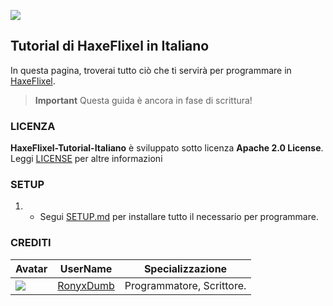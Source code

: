![](https://raw.githubusercontent.com/RonyxDumb/HaxeFlixel/main/assets/logo.png)

## Tutorial di HaxeFlixel in Italiano 
In questa pagina, troverai tutto ciò che ti servirà per programmare in [HaxeFlixel](https://haxeflixel.com).

> **Important**
> Questa guida è ancora in fase di scrittura!

### LICENZA
**HaxeFlixel-Tutorial-Italiano** è sviluppato sotto licenza **Apache 2.0 License**.
Leggi [LICENSE](./LICENZE) per altre informazioni

### SETUP 
1) - Segui [SETUP.md](./SETUP.md) per installare tutto il necessario per programmare.

### CREDITI
| Avatar | UserName | Specializzazione |
| ------ | -------- | -------------- |
| ![](https://avatars.githubusercontent.com/u/104029827?v=64) | [RonyxDumb](https://github.com/RonyxDumb) | Programmatore, Scrittore. |
